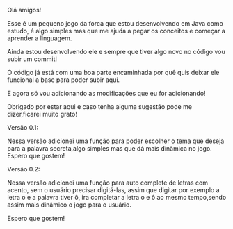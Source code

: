 Olá amigos!

Esse é um pequeno jogo da forca que estou desenvolvendo em Java como estudo, é algo simples mas que me ajuda a pegar os conceitos e começar a aprender a linguagem.

Ainda estou desenvolvendo ele e sempre que tiver algo novo no código vou subir um commit!

O código já está com uma boa parte encaminhada por quê quis deixar ele funcional a base para poder subir aqui.

E agora só vou adicionando as modificações que eu for adicionando!

Obrigado por estar aqui e caso tenha alguma sugestão pode me dizer,ficarei muito grato!

Versão 0.1:

Nessa versão adicionei uma função para poder escolher o tema que deseja para a palavra secreta,algo simples mas que dá mais dinâmica no jogo.
Espero que gostem!

Versão 0.2:

Nessa versão adicionei uma função para auto complete de letras com acento, sem o usuário precisar digitá-las, assim que digitar por exemplo a letra o e a palavra tiver ô, ira completar a letra o e ô ao mesmo tempo,sendo assim mais dinâmico o jogo para o usuário.

Espero que gostem!